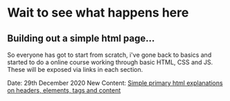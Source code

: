 # Wait to see what happens here

## Building out a simple html page... 
So everyone has got to start from scratch, i've gone back to basics and started to do a online course working through basic HTML, CSS and JS.  These will be exposed via links in each section.

Date: 29th December 2020
New Content: [Simple primary html explanations on headers, elements, tags and content](/firstWebsite/index.html)  


